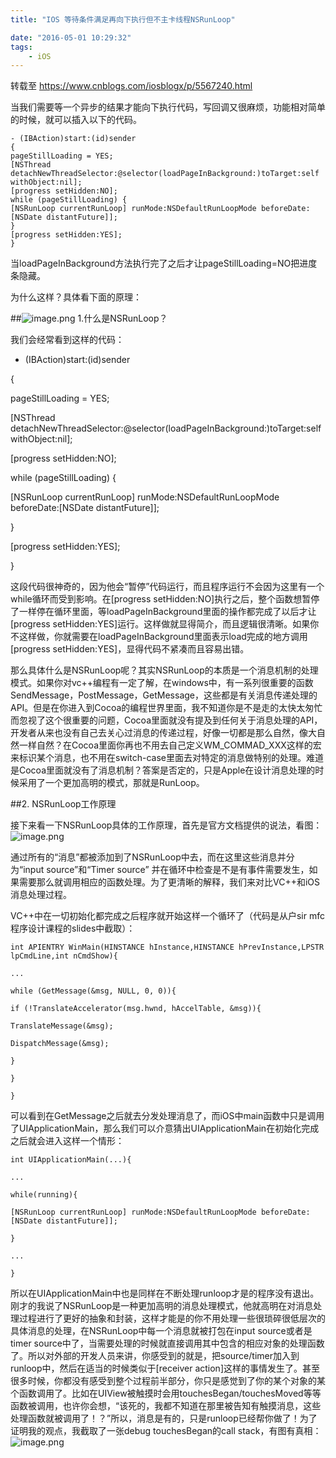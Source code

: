 ```yaml
---
title: "IOS 等待条件满足再向下执行但不主卡线程NSRunLoop"

date: "2016-05-01 10:29:32"
tags: 
    - iOS
---
```




转载至   https://www.cnblogs.com/iosblogx/p/5567240.html


当我们需要等一个异步的结果才能向下执行代码，写回调又很麻烦，功能相对简单的时候，就可以插入以下的代码。
```
- (IBAction)start:(id)sender
{
pageStillLoading = YES;
[NSThread detachNewThreadSelector:@selector(loadPageInBackground:)toTarget:self withObject:nil];
[progress setHidden:NO];
while (pageStillLoading) {
[NSRunLoop currentRunLoop] runMode:NSDefaultRunLoopMode beforeDate:[NSDate distantFuture]];
}
[progress setHidden:YES];
}

```
<!-- more --> 

当loadPageInBackground方法执行完了之后才让pageStillLoading=NO把进度条隐藏。
 
为什么这样？具体看下面的原理：

##![image.png](https://imgconvert.csdnimg.cn/aHR0cHM6Ly91cGxvYWQtaW1hZ2VzLmppYW5zaHUuaW8vdXBsb2FkX2ltYWdlcy8xODk5OTM0LWYxYWJmMmJiZGMxNjI4NjYucG5n)
1.什么是NSRunLoop？

我们会经常看到这样的代码：

- (IBAction)start:(id)sender

{

pageStillLoading = YES;

[NSThread detachNewThreadSelector:@selector(loadPageInBackground:)toTarget:self withObject:nil];

[progress setHidden:NO];

while (pageStillLoading) {

[NSRunLoop currentRunLoop] runMode:NSDefaultRunLoopMode beforeDate:[NSDate distantFuture]];

}

[progress setHidden:YES];

}

这段代码很神奇的，因为他会“暂停”代码运行，而且程序运行不会因为这里有一个while循环而受到影响。在[progress setHidden:NO]执行之后，整个函数想暂停了一样停在循环里面，等loadPageInBackground里面的操作都完成了以后才让[progress setHidden:YES]运行。这样做就显得简介，而且逻辑很清晰。如果你不这样做，你就需要在loadPageInBackground里面表示load完成的地方调用[progress setHidden:YES]，显得代码不紧凑而且容易出错。

那么具体什么是NSRunLoop呢？其实NSRunLoop的本质是一个消息机制的处理模式。如果你对vc++编程有一定了解，在windows中，有一系列很重要的函数SendMessage，PostMessage，GetMessage，这些都是有关消息传递处理的API。但是在你进入到Cocoa的编程世界里面，我不知道你是不是走的太快太匆忙而忽视了这个很重要的问题，Cocoa里面就没有提及到任何关于消息处理的API，开发者从来也没有自己去关心过消息的传递过程，好像一切都是那么自然，像大自然一样自然？在Cocoa里面你再也不用去自己定义WM_COMMAD_XXX这样的宏来标识某个消息，也不用在switch-case里面去对特定的消息做特别的处理。难道是Cocoa里面就没有了消息机制？答案是否定的，只是Apple在设计消息处理的时候采用了一个更加高明的模式，那就是RunLoop。

##2. NSRunLoop工作原理

接下来看一下NSRunLoop具体的工作原理，首先是官方文档提供的说法，看图：![image.png](https://imgconvert.csdnimg.cn/aHR0cHM6Ly91cGxvYWQtaW1hZ2VzLmppYW5zaHUuaW8vdXBsb2FkX2ltYWdlcy8xODk5OTM0LTA1NWFhNmUyN2EzMjdhOTcucG5n)

通过所有的“消息”都被添加到了NSRunLoop中去，而在这里这些消息并分为“input source”和“Timer source” 并在循环中检查是不是有事件需要发生，如果需要那么就调用相应的函数处理。为了更清晰的解释，我们来对比VC++和iOS消息处理过程。

VC++中在一切初始化都完成之后程序就开始这样一个循环了（代码是从户sir mfc程序设计课程的slides中截取）：

```
int APIENTRY WinMain(HINSTANCE hInstance,HINSTANCE hPrevInstance,LPSTR lpCmdLine,int nCmdShow){

...

while (GetMessage(&msg, NULL, 0, 0)){

if (!TranslateAccelerator(msg.hwnd, hAccelTable, &msg)){

TranslateMessage(&msg);

DispatchMessage(&msg);

}

}

}
```

可以看到在GetMessage之后就去分发处理消息了，而iOS中main函数中只是调用了UIApplicationMain，那么我们可以介意猜出UIApplicationMain在初始化完成之后就会进入这样一个情形：
```
int UIApplicationMain(...){

...

while(running){

[NSRunLoop currentRunLoop] runMode:NSDefaultRunLoopMode beforeDate:[NSDate distantFuture]];

}

...

}
```

所以在UIApplicationMain中也是同样在不断处理runloop才是的程序没有退出。刚才的我说了NSRunLoop是一种更加高明的消息处理模式，他就高明在对消息处理过程进行了更好的抽象和封装，这样才能是的你不用处理一些很琐碎很低层次的具体消息的处理，在NSRunLoop中每一个消息就被打包在input source或者是timer source中了，当需要处理的时候就直接调用其中包含的相应对象的处理函数了。所以对外部的开发人员来讲，你感受到的就是，把source/timer加入到runloop中，然后在适当的时候类似于[receiver action]这样的事情发生了。甚至很多时候，你都没有感受到整个过程前半部分，你只是感觉到了你的某个对象的某个函数调用了。比如在UIView被触摸时会用touchesBegan/touchesMoved等等函数被调用，也许你会想，“该死的，我都不知道在那里被告知有触摸消息，这些处理函数就被调用了！？”所以，消息是有的，只是runloop已经帮你做了！为了证明我的观点，我截取了一张debug touchesBegan的call stack，有图有真相：![image.png](https://imgconvert.csdnimg.cn/aHR0cHM6Ly91cGxvYWQtaW1hZ2VzLmppYW5zaHUuaW8vdXBsb2FkX2ltYWdlcy8xODk5OTM0LTI3ZDdjNzkzZjY2MDI2MjcucG5n)

